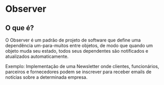 # Observer

## O que é?

O Observer é um padrão de projeto de software que define uma dependência um-para-muitos entre objetos, de modo que quando um objeto muda seu estado, todos seus dependentes são notificados e atualizados automaticamente.

Exemplo: Implementação de uma Newsletter onde clientes, funcionários, parceiros e fornecedores podem se inscrever para receber emails de notícias sobre a determinada empresa.
